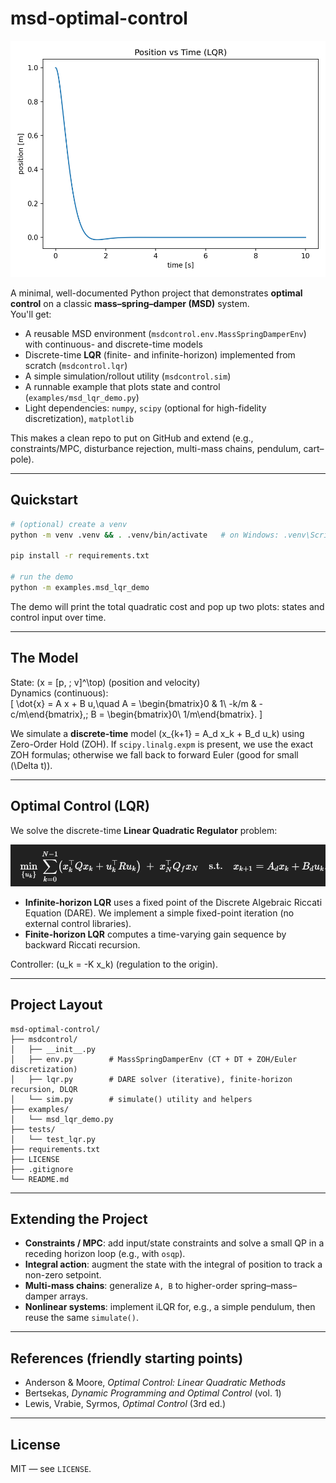 # msd-optimal-control
![MSD](outputs/position_vs_time.png)

A minimal, well-documented Python project that demonstrates **optimal control** on a classic **mass–spring–damper (MSD)** system.  
You'll get:

- A reusable MSD environment (`msdcontrol.env.MassSpringDamperEnv`) with continuous- and discrete-time models
- Discrete-time **LQR** (finite- and infinite-horizon) implemented from scratch (`msdcontrol.lqr`)
- A simple simulation/rollout utility (`msdcontrol.sim`)
- A runnable example that plots state and control (`examples/msd_lqr_demo.py`)
- Light dependencies: `numpy`, `scipy` (optional for high-fidelity discretization), `matplotlib`

This makes a clean repo to put on GitHub and extend (e.g., constraints/MPC, disturbance rejection, multi-mass chains, pendulum, cart–pole).

---

## Quickstart

```bash
# (optional) create a venv
python -m venv .venv && . .venv/bin/activate   # on Windows: .venv\Scripts\activate

pip install -r requirements.txt

# run the demo
python -m examples.msd_lqr_demo
```

The demo will print the total quadratic cost and pop up two plots: states and control input over time.

---

## The Model

State: \(x = [p, \; v]^\top\) (position and velocity)  
Dynamics (continuous):  
\[
\dot{x} = A x + B u,\quad
A = \begin{bmatrix}0 & 1\\ -k/m & -c/m\end{bmatrix},\;
B = \begin{bmatrix}0\\ 1/m\end{bmatrix}.
\]

We simulate a **discrete-time** model \(x_{k+1} = A_d x_k + B_d u_k\) using Zero-Order Hold (ZOH).
If `scipy.linalg.expm` is present, we use the exact ZOH formulas; otherwise we fall back to forward Euler (good for small \(\Delta t\)).

---

## Optimal Control (LQR)

We solve the discrete-time **Linear Quadratic Regulator** problem:

![eq](outputs/equation.PNG)


- **Infinite-horizon LQR** uses a fixed point of the Discrete Algebraic Riccati Equation (DARE). We implement a simple fixed-point iteration (no external control libraries).
- **Finite-horizon LQR** computes a time-varying gain sequence by backward Riccati recursion.

Controller: \(u_k = -K x_k\) (regulation to the origin).

---

## Project Layout

```
msd-optimal-control/
├── msdcontrol/
│   ├── __init__.py
│   ├── env.py        # MassSpringDamperEnv (CT + DT + ZOH/Euler discretization)
│   ├── lqr.py        # DARE solver (iterative), finite-horizon recursion, DLQR
│   └── sim.py        # simulate() utility and helpers
├── examples/
│   └── msd_lqr_demo.py
├── tests/
│   └── test_lqr.py
├── requirements.txt
├── LICENSE
├── .gitignore
└── README.md
```

---

## Extending the Project

- **Constraints / MPC**: add input/state constraints and solve a small QP in a receding horizon loop (e.g., with `osqp`).
- **Integral action**: augment the state with the integral of position to track a non-zero setpoint.
- **Multi-mass chains**: generalize `A, B` to higher-order spring–mass–damper arrays.
- **Nonlinear systems**: implement iLQR for, e.g., a simple pendulum, then reuse the same `simulate()`.

---

## References (friendly starting points)

- Anderson & Moore, *Optimal Control: Linear Quadratic Methods*  
- Bertsekas, *Dynamic Programming and Optimal Control* (vol. 1)  
- Lewis, Vrabie, Syrmos, *Optimal Control* (3rd ed.)

---

## License

MIT — see `LICENSE`.

